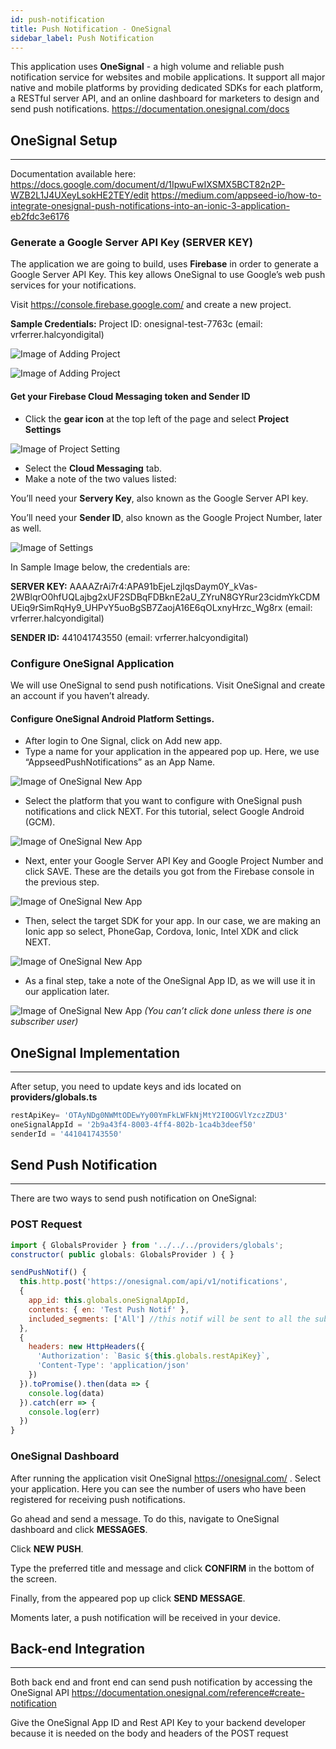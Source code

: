 ```yaml
---
id: push-notification
title: Push Notification - OneSignal
sidebar_label: Push Notification
---
```


This application uses **OneSignal** - a high volume and reliable push notification service for websites and mobile applications. It support all major native and mobile platforms by providing dedicated SDKs for each platform, a RESTful server API, and an online dashboard for marketers to design and send push notifications. <https://documentation.onesignal.com/docs>

## OneSignal Setup
---

Documentation available here: 
<https://docs.google.com/document/d/1IpwuFwIXSMX5BCT82n2P-WZB2L1J4UXeyLsokHE2TEY/edit>
<https://medium.com/appseed-io/how-to-integrate-onesignal-push-notifications-into-an-ionic-3-application-eb2fdc3e6176>


### Generate a Google Server API Key (SERVER KEY)
The application we are going to build, uses **Firebase** in order to generate a Google Server API Key. This key allows OneSignal to use Google’s web push services for your notifications. 

Visit <https://console.firebase.google.com/> and create a new project.

**Sample Credentials:** Project ID: onesignal-test-7763c (email: vrferrer.halcyondigital)

![Image of Adding Project](https://kmramirez3.github.io/ionic-documentation/img/1.png)

![Image of Adding Project](https://kmramirez3.github.io/ionic-documentation/img/2.png)

#### Get your Firebase Cloud Messaging token and Sender ID

- Click the **gear icon** at the top left of the page and select **Project Settings**

![Image of Project Setting](https://kmramirez3.github.io/ionic-documentation/img/3.png)

- Select the **Cloud Messaging** tab.
- Make a note of the two values listed:

You’ll need your **Servery Key**, also known as the Google Server API key.

You’ll need your **Sender ID**, also known as the Google Project Number, later as well.

![Image of Settings](https://kmramirez3.github.io/ionic-documentation/img/4.png)

In Sample Image below, the credentials are:

**SERVER KEY:** AAAAZrAi7r4:APA91bEjeLzjlqsDaym0Y_kVas-2WBlqrO0hfUQLajbg2xUF2SDBqFDBknE2aU_ZYruN8GYRur23cidmYkCDMUEiq9rSimRqHy9_UHPvY5uoBgSB7ZaojA16E6qOLxnyHrzc_Wg8rx (email: vrferrer.halcyondigital)

**SENDER ID:** 441041743550 (email: vrferrer.halcyondigital)

### Configure OneSignal Application

We will use OneSignal to send push notifications. Visit OneSignal and create an account if you haven’t already.

#### Configure OneSignal Android Platform Settings.

- After login to One Signal, click on Add new app.
- Type a name for your application in the appeared pop up. Here, we use “AppseedPushNotifications” as an App Name.

![Image of OneSignal New App](https://kmramirez3.github.io/ionic-documentation/img/5.png)

- Select the platform that you want to configure with OneSignal push notifications and click NEXT. For this tutorial, select Google Android (GCM).

![Image of OneSignal New App](https://kmramirez3.github.io/ionic-documentation/img/6.png)

- Next, enter your Google Server API Key and Google Project Number and click SAVE. These are the details you got from the Firebase console in the previous step.

![Image of OneSignal New App](https://kmramirez3.github.io/ionic-documentation/img/7.png)

- Then, select the target SDK for your app. In our case, we are making an Ionic app so select, PhoneGap, Cordova, Ionic, Intel XDK and click NEXT.

![Image of OneSignal New App](https://kmramirez3.github.io/ionic-documentation/img/8.png)

- As a final step, take a note of the OneSignal App ID, as we will use it in our application later.

![Image of OneSignal New App](https://kmramirez3.github.io/ionic-documentation/img/9.png)
*(You can’t click done unless there is one subscriber user)*

## OneSignal Implementation
---

After setup, you need to update keys and ids located on **providers/globals.ts**
```js
restApiKey= 'OTAyNDg0NWMtODEwYy00YmFkLWFkNjMtY2I0OGVlYzczZDU3'
oneSignalAppId = '2b9a43f4-8003-4ff4-802b-1ca4b3deef50'
senderId = '441041743550'
```

## Send Push Notification
---

There are two ways to send push notification on OneSignal:

### POST Request
```js
import { GlobalsProvider } from '../../../providers/globals';
constructor( public globals: GlobalsProvider ) { }

sendPushNotif() {
  this.http.post('https://onesignal.com/api/v1/notifications',
  {
    app_id: this.globals.oneSignalAppId,
    contents: { en: 'Test Push Notif' },
    included_segments: ['All'] //this notif will be sent to all the subscribed users
  },
  {
    headers: new HttpHeaders({
      'Authorization': `Basic ${this.globals.restApiKey}`,
      'Content-Type': 'application/json'
    })
  }).toPromise().then(data => {
    console.log(data)
  }).catch(err => {
    console.log(err)
  })
}
```

### OneSignal Dashboard

After running the application visit OneSignal <https://onesignal.com/> . Select your application. Here you can see the number of users who have been registered for receiving push notifications.

Go ahead and send a message. To do this, navigate to OneSignal dashboard and click **MESSAGES**.

Click **NEW PUSH**.

Type the preferred title and message and click **CONFIRM** in the bottom of the screen.

Finally, from the appeared pop up click **SEND MESSAGE**.

Moments later, a push notification will be received in your device.


## Back-end Integration
---

Both back end and front end can send push notification by accessing the OneSignal API <https://documentation.onesignal.com/reference#create-notification>

Give the OneSignal App ID and Rest API Key to your backend developer because it is needed on the body and headers of the POST request





